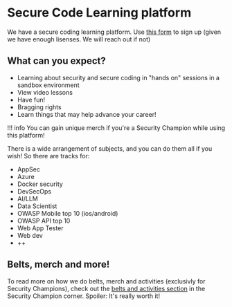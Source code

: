 # Secure Code Learning platform

We have a secure coding learning platform. Use [this form](https://forms.microsoft.com/e/7BTkd7gGJT) to sign up (given we have enough lisenses. We will reach out if not)

## What can you expect?

- Learning about security and secure coding in "hands on" sessions in a sandbox environment
- View video lessons
- Have fun!
- Bragging rights
- Learn things that may help advance your career!

!!! info
    You can gain unique merch if you're a Security Champion while using this platform!

There is a wide arrangement of subjects, and you can do them all if you wish! So there are tracks for:

- AppSec
- Azure
- Docker security
- DevSecOps
- AI/LLM
- Data Scientist
- OWASP Mobile top 10 (ios/android)
- OWASP API top 10
- Web App Tester
- Web dev
- ++

## Belts, merch and more!

To read more on how we do belts, merch and activities (exclusivly for Security Champions), check out the [belts and activities section](../../security-champion/5-belts-and-activities.md) in the Security Champion corner. Spoiler: It's really worth it!

